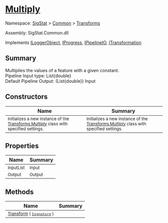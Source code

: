 # [Multiply](./Multiply.md)

Namespace: [SigStat]() > [Common](./../README.md) > [Transforms](./README.md)

Assembly: SigStat.Common.dll

Implements [ILoggerObject](./../ILoggerObject.md), [IProgress](./../Helpers/IProgress.md), [IPipelineIO](./../Pipeline/IPipelineIO.md), [ITransformation](./../ITransformation.md)

## Summary
Multiplies the values of a feature with a given constant.  <br>Pipeline Input type: List{double}<br>Default Pipeline Output: (List{double}) Input

## Constructors

| Name | Summary | 
| --- | --- | 
| <sub>Initializes a new instance of the [Transforms.Multiply](https://github.com/hargitomi97/sigstat/blob/master/docs/md/SigStat/Common/Transforms/Multiply.md) class with specified settings.</sub> | <sub>Initializes a new instance of the [Transforms.Multiply](https://github.com/hargitomi97/sigstat/blob/master/docs/md/SigStat/Common/Transforms/Multiply.md) class with specified settings.</sub> | <br>


## Properties

| Name | Summary | 
| --- | --- | 
| <sub>InputList</sub> | <sub>Input</sub> | <br>
| <sub>Output</sub> | <sub>Output</sub> | <br>


## Methods

| Name | Summary | 
| --- | --- | 
| <sub>[Transform](./Methods/Multiply-100663629.md) ( [`Signature`](./../Signature.md) )</sub> | <sub></sub> | <br>


